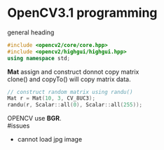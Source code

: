 # OpenCV3.1 programming
general heading
```cpp
#include <opencv2/core/core.hpp>
#include <opencv2/highgui/highgui.hpp>
using namespace std;
```
**Mat** assign and construct donnot copy matrix  
clone() and copyTo() will copy matrix data.  

```cpp
// construct random matrix using randu()
Mat r = Mat(10, 3, CV_8UC3);
randu(r, Scalar::all(0), Scalar::all(255));
```
OPENCV use **BGR**.  
#issues
- cannot load jpg image  
